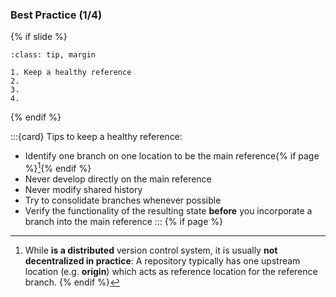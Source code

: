 ### Best Practice (1/4)

{% if slide %}
```{admonition} Best Practices
:class: tip, margin

1. Keep a healthy reference
2. 
3. 
4. 
```
{% endif %}

:::{card} Tips to keep a healthy reference:
- Identify one branch on one location to be the main reference{% if page %}[^sn1]{% endif %}
- Never develop directly on the main reference
- Never modify shared history
- Try to consolidate branches whenever possible
- Verify the functionality of the resulting state **before** you incorporate a branch into the main reference 
:::
{% if page %}
[^sn1]: While **<i class="fab fa-git"></i> is a distributed** version control system, it is usually **not decentralized in practice**: A repository typically has one upstream location (e.g. **origin**) which acts as reference location for the reference branch.
{% endif %}

